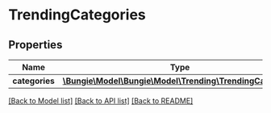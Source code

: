 # TrendingCategories

## Properties
Name | Type | Description | Notes
------------ | ------------- | ------------- | -------------
**categories** | [**\Bungie\Model\\Bungie\Model\Trending\TrendingCategory[]**](TrendingCategory.md) |  | [optional] 

[[Back to Model list]](../README.md#documentation-for-models) [[Back to API list]](../README.md#documentation-for-api-endpoints) [[Back to README]](../README.md)


